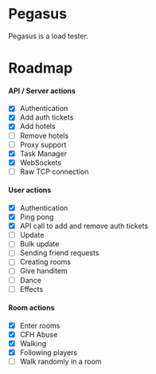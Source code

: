 # Pegasus
Pegasus is a load tester. 

# Roadmap
#### API / Server actions
- [X] Authentication
- [X] Add auth tickets
- [X] Add hotels
- [ ] Remove hotels
- [ ] Proxy support
- [X] Task Manager
- [X] WebSockets
- [ ] Raw TCP connection

#### User actions
- [X] Authentication
- [X] Ping pong
- [X] API call to add and remove auth tickets
- [ ] Update
- [ ] Bulk update
- [ ] Sending friend requests
- [ ] Creating rooms
- [ ] Give handitem
- [ ] Dance
- [ ] Effects

#### Room actions
- [X] Enter rooms
- [X] CFH Abuse
- [X] Walking
- [X] Following players
- [ ] Walk randomly in a room